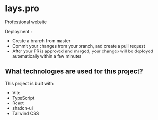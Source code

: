 # lays.pro
Professional website

Deployment :

- Create a branch from master
- Commit your changes from your branch, and create a pull request
- After your PR is approved and merged, your changes will be deployed automatically within a few minutes

## What technologies are used for this project?

This project is built with:

- Vite
- TypeScript
- React
- shadcn-ui
- Tailwind CSS
